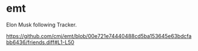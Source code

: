 # emt
Elon Musk following Tracker.

https://github.com/cmj/emt/blob/00e721e74440488cd5ba153645e63bdcfabb6436/friends.diff#L1-L50
